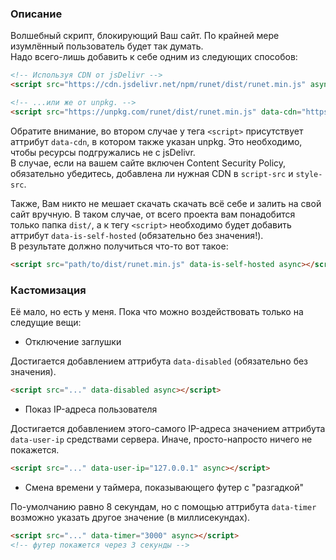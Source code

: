 ### Описание
Волшебный скрипт, блокирующий Ваш сайт. По крайней мере изумлённый пользователь будет так думать.  
Надо всего-лишь добавить к себе одним из следующих способов:

```HTML
<!-- Используя CDN от jsDelivr -->
<script src="https://cdn.jsdelivr.net/npm/runet/dist/runet.min.js" async></script>

<!-- ...или же от unpkg. -->
<script src="https://unpkg.com/runet/dist/runet.min.js" data-cdn="https://unpkg.com/runet/dist/" async></script>
```
Обратите внимание, во втором случае у тега `<script>` присутствует аттрибут `data-cdn`, в котором также указан unpkg. Это необходимо, чтобы ресурсы подгружались не с jsDelivr.  
В случае, если на вашем сайте включен Content Security Policy, обязательно убедитесь, добавлена ли нужная CDN в `script-src` и `style-src`.

Также, Вам никто не мешает скачать скачать всё себе и залить на свой сайт вручную. В таком случае, от всего проекта вам понадобится только папка `dist/`, а к тегу `<script>` необходимо будет добавить аттрибут `data-is-self-hosted` (обязательно без значения!).  
В результате должно получиться что-то вот такое:

```HTML
<script src="path/to/dist/runet.min.js" data-is-self-hosted async></script>
```

### Кастомизация
Её мало, но есть у меня. Пока что можно воздействовать только на следущие вещи:  

* Отключение заглушки

Достигается добавлением аттрибута `data-disabled` (обязательно без значения).

```HTML
<script src="..." data-disabled async></script>
```

* Показ IP-адреса пользователя

Достигается добавлением этого-самого IP-адреса значением аттрибута `data-user-ip` средствами сервера. Иначе, просто-напросто ничего не покажется.

```HTML
<script src="..." data-user-ip="127.0.0.1" async></script>
```

* Смена времени у таймера, показывающего футер с "разгадкой"

По-умолчанию равно 8 секундам, но с помощью аттрибута `data-timer` возможно указать другое значение (в миллисекундах).

```HTML
<script src="..." data-timer="3000" async></script>
<!-- футер покажется через 3 секунды -->
```
